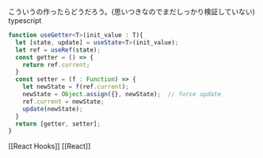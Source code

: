 
こういうの作ったらどうだろう。(思いつきなのでまだしっかり検証していない)
typescript

```typescript
function useGetter<T>(init_value : T){
  let [state, update] = useState<T>(init_value);
  let ref = useRef(state);
  const getter = () => {
    return ref.current;
  }
  const setter = (f : Function) => {
    let newState = f(ref.current);
    newState = Object.assign({}, newState);  // force update
    ref.current = newState;
    update(newState);
  }
  return [getter, setter];
}
```

[[React Hooks]]
[[React]]
